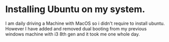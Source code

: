 # Installing Ubuntu on my system.
I am daily driving a Machine with MacOS so i didn't require to install ubuntu. 
However I have added and removed dual booting from my previous windows machine with 
i3 8th gen and it took me one whole day.
